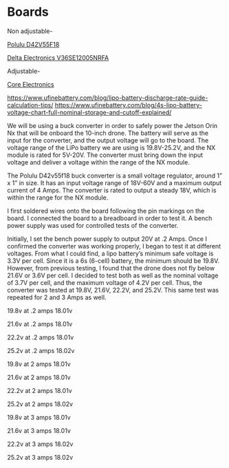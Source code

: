 # Boards


Non adjustable-

[Polulu D42V55F18](https://www.pololu.com/product/5578)

[Delta Electronics V36SE12005NRFA](https://www.mouser.com/ProductDetail/Delta-Electronics/V36SE12005NRFA?qs=sGAEpiMZZMsc0tfZmXiUnQ%252BwKZhbvwnuOeKk3OAcehuIStk1xIzkow%3D%3D)

Adjustable-

[Core Electronics](https://core-electronics.com.au/dc-dc-adjustable-step-down-module-5a-75w.html)


https://www.ufinebattery.com/blog/lipo-battery-discharge-rate-guide-calculation-tips/
https://www.ufinebattery.com/blog/4s-lipo-battery-voltage-chart-full-nominal-storage-and-cutoff-explained/




We will be using a buck converter in order to safely power the Jetson Orin Nx that will be onboard the 10-inch drone. The battery will serve as the input for the converter, and the output voltage will go to the board. The voltage range of the LiPo battery we are using is 19.8V-25.2V, and the NX module is rated for 5V-20V. The converter must bring down the input voltage and deliver a voltage within the range of the NX module. 

The Polulu D42v55f18 buck converter is a small voltage regulator, around 1” x 1” in size. It has an input voltage range of 18V-60V and a maximum output current of 4 Amps. The converter is rated to output a steady 18V, which is within the range for the NX module.

I first soldered wires onto the board following the pin markings on the board. I connected the board to a breadboard in order to test it. A bench power supply was used for controlled tests of the converter. 

Initially, I set the bench power supply to output 20V at .2 Amps. Once I confirmed the converter was working properly, I began to test it at different voltages. From what I could find, a lipo battery’s minimum safe voltage is 3.3V per cell. Since it is a 6s (6-cell) battery, the minimum should be 19.8V. However, from previous testing, I found that the drone does not fly below 21.6V or 3.6V per cell. I decided to test both as well as the nominal voltage of 3.7V per cell, and the maximum voltage of 4.2V per cell. Thus, the converter was tested at 19.8V, 21.6V, 22.2V, and 25.2V. This same test was repeated for 2 and 3 Amps as well.



19.8v at .2 amps  18.01v

21.6v at .2 amps  18.01v

22.2v at .2 amps  18.01v

25.2v at .2 amps  18.02v


19.8v at 2 amps  18.01v

21.6v at 2 amps  18.01v

22.2v at 2 amps  18.01v

25.2v at 2 amps  18.02v


19.8v at 3 amps  18.01v

21.6v at 3 amps  18.01v

22.2v at 3 amps  18.02v

25.2v at 3 amps  18.02v




